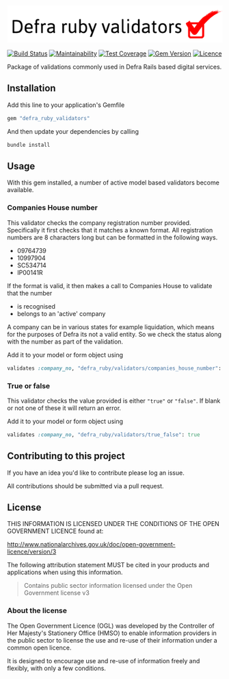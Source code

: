 <img src="/defra-ruby-validators.png" alt="Defra ruby validators logo" />

[![Build Status](https://travis-ci.com/DEFRA/defra-ruby-validators.svg?branch=master)](https://travis-ci.com/DEFRA/defra-ruby-validators)
[![Maintainability](https://api.codeclimate.com/v1/badges/a0f8611f1a879786f642/maintainability)](https://codeclimate.com/github/DEFRA/defra-ruby-validators/maintainability)
[![Test Coverage](https://api.codeclimate.com/v1/badges/a0f8611f1a879786f642/test_coverage)](https://codeclimate.com/github/DEFRA/defra-ruby-validators/test_coverage)
[![Gem Version](https://badge.fury.io/rb/defra_ruby_validators.svg)](https://badge.fury.io/rb/defra_ruby_validators)
[![Licence](https://img.shields.io/badge/Licence-OGLv3-blue.svg)](http://www.nationalarchives.gov.uk/doc/open-government-licence/version/3)

Package of validations commonly used in Defra Rails based digital services.

## Installation

Add this line to your application's Gemfile

```ruby
gem "defra_ruby_validators"
```

And then update your dependencies by calling

```bash
bundle install
```

## Usage

With this gem installed, a number of active model based validators become available.

### Companies House number

This validator checks the company registration number provided. Specifically it first checks that it matches a known format. All registration numbers are 8 characters long but can be formatted in the following ways.

- 09764739
- 10997904
- SC534714
- IP00141R

If the format is valid, it then makes a call to Companies House to validate that the number

- is recognised
- belongs to an 'active' company

A company can be in various states for example liquidation, which means for the purposes of Defra its not a valid entity. So we check the status along with the number as part of the validation.

Add it to your model or form object using

```ruby
validates :company_no, "defra_ruby/validators/companies_house_number": true
```

### True or false

This validator checks the value provided is either `"true"` or `"false"`. If blank or not one of these it will return an error.

Add it to your model or form object using

```ruby
validates :company_no, "defra_ruby/validators/true_false": true
```

## Contributing to this project

If you have an idea you'd like to contribute please log an issue.

All contributions should be submitted via a pull request.

## License

THIS INFORMATION IS LICENSED UNDER THE CONDITIONS OF THE OPEN GOVERNMENT LICENCE found at:

http://www.nationalarchives.gov.uk/doc/open-government-licence/version/3

The following attribution statement MUST be cited in your products and applications when using this information.

> Contains public sector information licensed under the Open Government license v3

### About the license

The Open Government Licence (OGL) was developed by the Controller of Her Majesty's Stationery Office (HMSO) to enable information providers in the public sector to license the use and re-use of their information under a common open licence.

It is designed to encourage use and re-use of information freely and flexibly, with only a few conditions.
